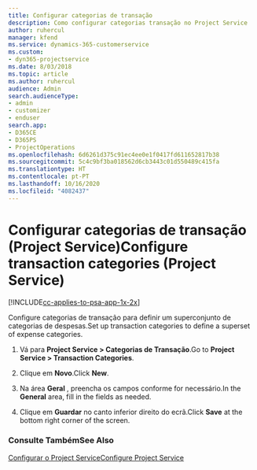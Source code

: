 ```yaml
---
title: Configurar categorias de transação
description: Como configurar categorias transação no Project Service
author: ruhercul
manager: kfend
ms.service: dynamics-365-customerservice
ms.custom:
- dyn365-projectservice
ms.date: 8/03/2018
ms.topic: article
ms.author: ruhercul
audience: Admin
search.audienceType:
- admin
- customizer
- enduser
search.app:
- D365CE
- D365PS
- ProjectOperations
ms.openlocfilehash: 6d6261d375c91ec4ee0e1f0417fd611652817b38
ms.sourcegitcommit: 5c4c9bf3ba018562d6cb3443c01d550489c415fa
ms.translationtype: HT
ms.contentlocale: pt-PT
ms.lasthandoff: 10/16/2020
ms.locfileid: "4082437"
---
```

# <a name="configure-transaction-categories-project-service"></a><span data-ttu-id="e065e-103">Configurar categorias de transação (Project Service)</span><span class="sxs-lookup"><span data-stu-id="e065e-103">Configure transaction categories (Project Service)</span></span>

[!INCLUDE[cc-applies-to-psa-app-1x-2x](../includes/cc-applies-to-psa-app-1x-2x.md)]

<span data-ttu-id="e065e-104">Configure categorias de transação para definir um superconjunto de categorias de despesas.</span><span class="sxs-lookup"><span data-stu-id="e065e-104">Set up transaction categories to define a superset of expense categories.</span></span>  
  
1.  <span data-ttu-id="e065e-105">Vá para **Project Service > Categorias de Transação**.</span><span class="sxs-lookup"><span data-stu-id="e065e-105">Go to **Project Service > Transaction Categories**.</span></span>  
  
2.  <span data-ttu-id="e065e-106">Clique em **Novo**.</span><span class="sxs-lookup"><span data-stu-id="e065e-106">Click **New**.</span></span>  
  
3.  <span data-ttu-id="e065e-107">Na área **Geral** , preencha os campos conforme for necessário.</span><span class="sxs-lookup"><span data-stu-id="e065e-107">In the **General** area, fill in the fields as needed.</span></span>  
  
4.  <span data-ttu-id="e065e-108">Clique em **Guardar** no canto inferior direito do ecrã.</span><span class="sxs-lookup"><span data-stu-id="e065e-108">Click **Save** at the bottom right corner of the screen.</span></span>  
  
### <a name="see-also"></a><span data-ttu-id="e065e-109">Consulte Também</span><span class="sxs-lookup"><span data-stu-id="e065e-109">See Also</span></span>  
 [<span data-ttu-id="e065e-110">Configurar o Project Service</span><span class="sxs-lookup"><span data-stu-id="e065e-110">Configure Project Service</span></span>](../psa/configure.md)
